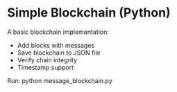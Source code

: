 # Simple Blockchain (Python)

A basic blockchain implementation:
- Add blocks with messages
- Save blockchain to JSON file
- Verify chain integrity
- Timestamp support

Run:
python message_blockchain.py
